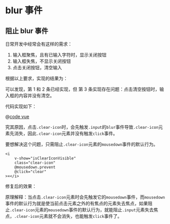 # blur 事件

## 阻止 blur 事件

日常开发中经常会有这样的需求：

1. 输入框聚焦，且有已输入字符时，显示关闭按钮
2. 输入框失焦，不显示关闭按钮
3. 点击关闭按钮，清空输入

根据以上要求，实现的结果为：

<browser-env-events-blur-stop-blur-before></browser-env-events-blur-stop-blur-before>

可以发现，第 1 和 2 条已经实现，但 第 3 条实现存在问题：点击清空按钮时，输入框的内容并没有清空。

代码实现如下：

@[code vue](@components/browser-env/events/blur/stop-blur-before.vue)

究其原因，点击`.clear-icon`时，会先触发`.input`的`blur`事件导致`.clear-icon`元素先消失，因此`.clear-icon`元素并没有触发`click`事件。

要想解决这个问题，只需阻止`.clear-icon`元素的`mousedown`事件的默认行为。

```vue
<i
    v-show="isClearIconVisible"
    class="clear-icon"
    @mousedown.prevent
    @click="clear"
>×</i>
```

修复后的效果：

<browser-env-events-blur-stop-blur-after></browser-env-events-blur-stop-blur-after>

原理解释：当点击`.clear-icon`元素时会先触发它的`mousedown`事件，而`mousedown`事件的默认行为就是使当前点击元素之外的有焦点的元素失去焦点，如果阻止`.clear-icon`元素的`mousedown`事件的默认行为，就能阻止`.input`元素失去焦点，`.clear-icon`元素就不会消失，也能触发`click`事件了。

